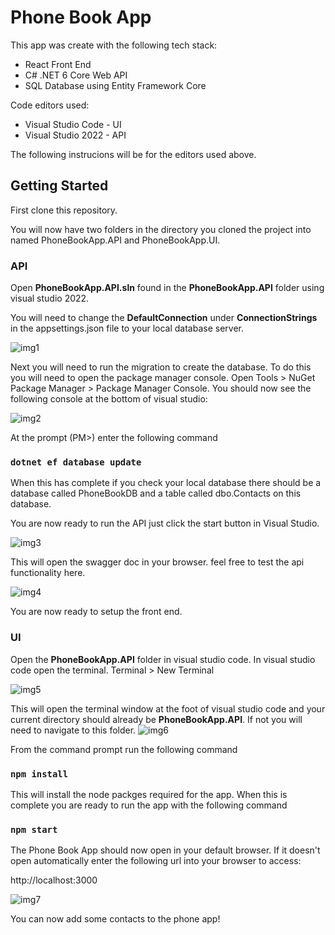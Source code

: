 # Phone Book App

This app was create with the following tech stack:
- React Front End
- C# .NET 6 Core Web API
- SQL Database using Entity Framework Core 

Code editors used:
- Visual Studio Code - UI
- Visual Studio 2022 - API

The following instrucions will be for the editors used above.

## Getting Started

First clone this repository. 

You will now have two folders in the directory you cloned the project into named PhoneBookApp.API and PhoneBookApp.UI.

### API
Open **PhoneBookApp.API.sln** found in the **PhoneBookApp.API** folder using visual studio 2022.

You will need to change the **DefaultConnection** under **ConnectionStrings** in the appsettings.json file to your local database server.

![img1](https://user-images.githubusercontent.com/42215418/197880100-62bc22f6-6679-4878-bb38-1be80737b0b9.png)


Next you will need to run the migration to create the database. To do this you will need to open the package manager console. Open Tools > NuGet Package Manager > Package Manager Console.
You should now see the following console at the bottom of visual studio:

![img2](https://user-images.githubusercontent.com/42215418/197880135-fa082c83-d67f-4fc3-8c25-1346d38a096a.png)


At the prompt (PM>) enter the following command
### `dotnet ef database update`

When this has complete if you check your local database there should be a database called PhoneBookDB and a table called dbo.Contacts on this database.

You are now ready to run the API just click the start button in Visual Studio.

![img3](https://user-images.githubusercontent.com/42215418/197880164-dc563fb8-8b57-4612-af35-1fe8ad4a88b5.png)


This will open the swagger doc in your browser. feel free to test the api functionality here.

![img4](https://user-images.githubusercontent.com/42215418/197880183-e03a79cf-0754-4bd7-be86-ce3767920a7b.png)


You are now ready to setup the front end.

### UI
Open the **PhoneBookApp.API** folder in visual studio code.
In visual studio code open the terminal. Terminal > New Terminal

![img5](https://user-images.githubusercontent.com/42215418/197880223-b0770dcf-9667-4cbc-8eda-0c4953a8775c.png)


This will open the terminal window at the foot of visual studio code and your current directory should already be **PhoneBookApp.API**. If not you will need to navigate to this folder.
![img6](https://user-images.githubusercontent.com/42215418/197880245-abbc3ecd-5b46-48b7-9890-80f27f558872.png)


From the command prompt run the following command

### `npm install`

This will install the node packges required for the app. When this is complete you are ready to run the app with the following command

### `npm start`

The Phone Book App should now open in your default browser. If it doesn't open automatically enter the following url into your browser to access:

http://localhost:3000

![img7](https://user-images.githubusercontent.com/42215418/197880273-8590bf31-f6f2-4f45-82b8-48a252effd36.png)


You can now add some contacts to the phone app!

